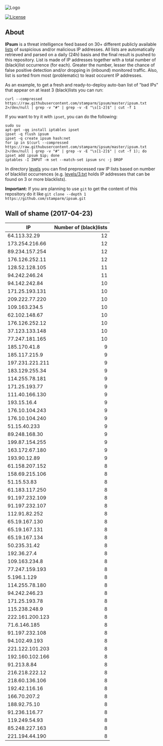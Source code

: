 ![Logo](logo.png)

[![License](https://img.shields.io/badge/license-Public_domain-red.svg)](https://wiki.creativecommons.org/wiki/Public_domain)

About
----

**IPsum** is a threat intelligence feed based on 30+ different publicly available [lists](https://github.com/stamparm/maltrail) of suspicious and/or malicious IP addresses. All lists are automatically retrieved and parsed on a daily (24h) basis and the final result is pushed to this repository. List is made of IP addresses together with a total number of (black)list occurrence (for each). Greater the number, lesser the chance of false positive detection and/or dropping in (inbound) monitored traffic. Also, list is sorted from most (problematic) to least occurent IP addresses.

As an example, to get a fresh and ready-to-deploy auto-ban list of "bad IPs" that appear on at least 3 (black)lists you can run:

```
curl --compressed https://raw.githubusercontent.com/stamparm/ipsum/master/ipsum.txt 2>/dev/null | grep -v "#" | grep -v -E "\s[1-2]$" | cut -f 1
```

If you want to try it with `ipset`, you can do the following:

```
sudo su
apt-get -qq install iptables ipset
ipset -q flush ipsum
ipset -q create ipsum hash:net
for ip in $(curl --compressed https://raw.githubusercontent.com/stamparm/ipsum/master/ipsum.txt 2>/dev/null | grep -v "#" | grep -v -E "\s[1-2]$" | cut -f 1); do ipset add ipsum $ip; done
iptables -I INPUT -m set --match-set ipsum src -j DROP
```

In directory [levels](levels) you can find preprocessed raw IP lists based on number of blacklist occurrences (e.g. [levels/3.txt](levels/3.txt) holds IP addresses that can be found on 3 or more blacklists).

**Important:** If you are planning to use `git` to get the content of this repository do it like `git clone --depth 1 https://github.com/stamparm/ipsum.git`

Wall of shame (2017-04-23)
----

|IP|Number of (black)lists|
|---|--:|
64.113.32.29|12
173.254.216.66|12
89.234.157.254|12
176.126.252.11|12
128.52.128.105|11
94.242.246.24|11
94.142.242.84|10
171.25.193.131|10
209.222.77.220|10
109.163.234.5|10
62.102.148.67|10
176.126.252.12|10
37.123.133.148|10
77.247.181.165|10
185.170.41.8|9
185.117.215.9|9
197.231.221.211|9
183.129.255.34|9
114.255.78.181|9
171.25.193.77|9
111.40.166.130|9
193.15.16.4|9
176.10.104.243|9
176.10.104.240|9
51.15.40.233|9
89.248.168.30|9
199.87.154.255|9
163.172.67.180|9
193.90.12.89|9
61.158.207.152|8
158.69.215.106|8
51.15.53.83|8
61.183.117.250|8
91.197.232.109|8
91.197.232.107|8
112.91.82.252|8
65.19.167.130|8
65.19.167.131|8
65.19.167.134|8
50.235.31.42|8
192.36.27.4|8
109.163.234.8|8
77.247.159.193|8
5.196.1.129|8
114.255.78.180|8
94.242.246.23|8
171.25.193.78|8
115.238.248.9|8
222.161.200.123|8
71.6.146.185|8
91.197.232.108|8
94.102.49.193|8
221.122.101.203|8
192.160.102.166|8
91.213.8.84|8
216.218.222.12|8
218.60.136.106|8
192.42.116.16|8
166.70.207.2|8
188.92.75.10|8
91.236.116.77|8
119.249.54.93|8
85.248.227.163|8
221.194.44.190|8

